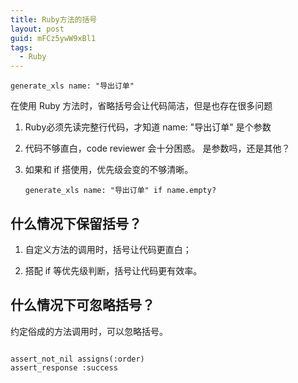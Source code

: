 ```yaml
---
title: Ruby方法的括号
layout: post
guid: mFCz5ywW9xBl1
tags:
  - Ruby
---
```


<pre>
<code>generate_xls name: "导出订单"</code>
</pre>

在使用 Ruby 方法时，省略括号会让代码简洁，但是也存在很多问题

1. Ruby必须先读完整行代码，才知道 name: "导出订单" 是个参数

2. 代码不够直白，code reviewer 会十分困惑。 是参数吗，还是其他？

3. 如果和 if 搭使用，优先级会变的不够清晰。

	<pre><code>generate_xls name: "导出订单" if name.empty?</code></pre>

## 什么情况下保留括号？

1. 自定义方法的调用时，括号让代码更直白；

2. 搭配 if 等优先级判断，括号让代码更有效率。

## 什么情况下可忽略括号？

约定俗成的方法调用时，可以忽略括号。

<pre><code>
assert_not_nil assigns(:order)  
assert_response :success
</code></pre>